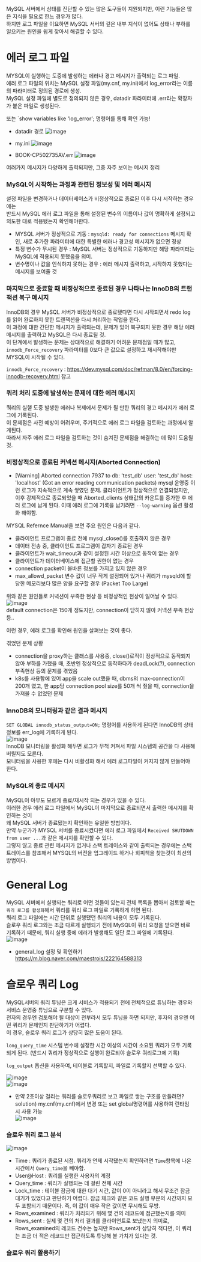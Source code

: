 MySQL 서버에서 상태를 진단할 수 있는 많은 도구들이 지원되지만, 이런 기능들은 많은 지식을 필요로 한느 경우가 많다.  
하지만 로그 파일을  이요하면 MySQL 서버의 깊은 내부 지식이 없어도 상태나 부하를 일으키는 원인을 쉽게 찾아서 해결할 수 있다.  

# 에러 로그 파일
MYSQL이 실행하는 도중에 발생하는 에러나 경고 메시지가 출력되는 로그 파일.  
에러 로그 파일의 위치는 MySQL 설정 파일(my.cnf, my.ini)에서 log_error라는 이름의 파라미터로 정의된 경로에 생성.  
MySQL 설정 파일에 별도로 정의되지 않은 경우, datadir 파라미터에 .err라는 확장자가 붙은 파일로 생성된다.  

또는 `show variables like 'log_error'; 명령어를 통해 확인 가능!  

* datadir 경로
![image](https://github.com/RealMySQL-Study/REAL_MYSQL_STUDY/assets/67637716/60bc7171-e1ed-4590-9b77-4a9eb254f5e5)  

* my.ini
![image](https://github.com/RealMySQL-Study/REAL_MYSQL_STUDY/assets/67637716/50c0b498-d32d-4af6-81f9-6813a70a40d5)  

* BOOK-CP502735AV.err
![image](https://github.com/RealMySQL-Study/REAL_MYSQL_STUDY/assets/67637716/3193fffd-7d5a-4ad4-99b2-98dce79b721e)

여러가지 메시지가 다양하게 출력되지만, 그중 자주 보이는 메시지 정리  
### MySQL이 시작하는 과정과 관련된 정보성 및 에러 메시지
설정 파일을 변경하거나 데이터베이스가 비정상적으로 종료된 이후 다시 시작하는 경우에는  
반드시 MySQL 에러 로그 파일을 통해 설정된 변수의 이름이나 값이 명확하게 설정되고 의도한 대로 적용됐는지 확인해야한다.  
* MYSQL 서버가 정상적으로 기동 : `mysqld: ready for connections` 메시지 확인, 새로 추가한 파라미터에 대한 특별한 에러나 경고성 메시지가 없으면 정상
* 특정 변수가 무시된 경우 : MySQL 서버는 정상적으로 기동하지만 해당 파라미터는 MySQL에 적용되지 못했음을 의미.
* 변수명이나 값을 인식하지 못하는 경우 : 에러 메시지 출력하고, 시작하지 못했다는 메시지를 보여줄 것

### 마지막으로 종료할 때 비정상적으로 종료된 경우 나타나는 InnoDB의 트랜잭션 복구 메시지
InnoDB의 경우 MySQL 서버가 비정상적으로 종료됐다면 다시 시작되면서 redo log를 읽어 완료하지 못한 트랜잭션을 다시 처리하는 작업을 한다.  
이 과정에 대한 간단한 메시지가 출력되는데, 문제가 있어 복구되지 못한 경우 해당 에러 메시지를 출력하고 MySQL은 다시 종료될 것.  
이 단계에서 발생하는 문제는 상대적으로 해결하기 어려운 문제점일 때가 많고, `innodb_Force_recovery` 파라미터를 0보다 큰 값으로 설정하고 재시작해야만 MYSQL이 시작될 수 있다.  

`innodb_Force_recovery` :  https://dev.mysql.com/doc/refman/8.0/en/forcing-innodb-recovery.html 참고  

### 쿼리 처리 도중에 발생하는 문제에 대한 에러 메시지
쿼리의 실핻 도중 발생한 에러나 복제에서 문제가 될 만한 쿼리의 경고 메시지가 에러 로그에 기록된다.  
이 문제점은 사전 예방이 어려우며, 주기적으로 에러 로그 파일을 검토하는 과정에서 알게된다.  
따라서 자주 에러 로그 파일을 검토하는 것이 숨겨진 문제점을 해결하는 데 많이 도움될 것.  


### 비정상적으로 종료된 커넥션 메시지(Aborted Connection)
* [Warning] Aborted connection 7937 to db: 'test_db' user: 'test_db' host: 'localhost' (Got an error reading communication packets)
  mysql 운영중 이런 로그가 지속적으로 계속 쌓였던 문제.
클라이언트가 정상적으로 연결되었지만, 이후 강제적으로 종료되었을 때 Aborted_clients 상태값의 카운트를 증가한 후 에러 로그에 남게 된다.
이때 에러 로그에 기록을 남기려면 `--log-warning` 옵션 활셩화 해야함.

MYSQL Refernce Manual을 보면 주요 원인은 다음과 같다.  
* 클라이언트 프로그램이 종료 전에 mysql_close()를 호출하지 않은 경우
* 데이터 전송 중, 클라이언트 프로그램이 갑자기 종료된 경우
* 클라이언트가 wait_timeout과 같이 설정된 시간 이상으로 동작이 없는 경우
* 클라이언트가 데이터베이스에 접근할 권한이 없는 경우
* connection packet이 올바른 정보를 가지고 있지 않은 경우
* max_allowd_packet 변수 값이 너무 작게 설정되어 있거나 쿼리가 mysqld에 할당한 메모리보다 많은 양을 요구할 경우 (Packet Too Large)

위와 같은 원인들로 커녁션이 부족한 현상 등 비정상적인 현상이 일어날 수 있다.  
![image](https://github.com/RealMySQL-Study/REAL_MYSQL_STUDY/assets/67637716/c33cf9ec-ffff-4601-908a-7813b70df31c)  
default connection은 150개 정도지만, connection이 닫히지 않아 커넥션 부족 현상 등..  

이런 경우, 에러 로그를 확인해 원인을 살펴보는 것이 좋다.  

겪었던 문제 상황
* connection을 proxy하는 클래스를 사용중, close()로직이 정상적으로 동작되지 않아 부하를 가했을 때, 초반엔 정상적으로 동작하다가 deadLock(?), connection 부족현상 등의 문제를 겪었음
* k8s를 사용함에 있어 app을 scale out했을 때, dbms의 max-connection이 200개 였고, 한 app당 connection pool size를 50개 씩 줬을 때, connection을 가져올 수 없었던 문제


### InnoDB의 모니터링과 같은 결과 메시지
`SET GLOBAL innodb_status_output=ON;` 명령어를 사용하게 된다면 InnoDB의 상태 정보를 err_log에 기록하게 된다.  
![image](https://github.com/RealMySQL-Study/REAL_MYSQL_STUDY/assets/67637716/29182089-bca8-4d2c-ab72-6735296cf6e4)  
InnoDB 모니터링을 활성화 해두면 로그가 무척 커져서 파일 시스템의 공간을 다 사용해 버릴지도 모른다.  
모니터링을 사용한 후에는 다시 비활성화 해서 에러 로그파일이 커지지 않게 만들어야 한다.  

### MySQL의 종료 메시지
MySQL이 아무도 모르게 종료/재시작 되는 경우가 있을 수 있다.  
이러한 경우 에러 로그 파일에서 MySQL이 마지막으로 종료되면서 출력한 메시지를 확인하는 것이  
왜 MySQL 서버가 종료됐는지 확인하는 유일한 방법이다.  
만약 누군가가 MYSQL 서버를 종료시켰다면 에러 로그 파일에서 `Received SHUTDOWN from user ...`과 같은 메시지를 확인할 수 있다.  
그렇지 않고 종료 관련 메시지가 없거나 스택 트레이스와 같이 출력되는 경우에는 스택트레이스를 참조해서 MYSQL의 버전을 업그레이드 하거나 회피책을 찾는것이 
최선의 방법이다.  


# General Log
MySQL 서버에서 실행되는 쿼리로 어떤 것들이 있는지 전체 목록을 뽑아서 검토할 때는 `쿼리 로그를 활성화`해서 쿼리를 쿼리 로그 파일로 기록하게 하면 된다.  
쿼리 로그 파일에는 시간 단위로 실행됐던 쿼리의 내용이 모두 기록된다.  
슬로우 쿼리 로그와는 조금 다르게 실행되기 전에 MySQL이 쿼리 요청을 받으면 바로 기록하기 때문에, 쿼리 실행 중에 에러가 발생해도 일단 로그 파일에 기록된다.  
![image](https://github.com/RealMySQL-Study/REAL_MYSQL_STUDY/assets/67637716/98a12d7e-0e74-475c-9a99-433557ebde4d)  

* general_log 설정 및 확인하기
https://m.blog.naver.com/maestrois/222164588313

# 슬로우 쿼리 Log
MySQL서버의 쿼리 튜닝은 크게 서비스가 적용되기 전에 전체적으로 튜닝하는 경우와 서비스 운영중 튜닝으로 구분할 수 있다.  
전자의 경우엔 검토해야 될 대상이 전부라서 모두 튜닝을 하면 되지만, 후자의 경우엔 어떤 쿼리가 문제인지 판단하기가 어렵다.  
이 경우, 슬로우 쿼리 로그가 상당히 많은 도움이 된다.  

`long_query_time` 시스템 변수에 설정한 시간 이상의 시간이 소요된 쿼리가 모두 기록되게 된다. 
(반드시 쿼리가 정상적으로 실행이 완료되야 슬로우 쿼리로그에 기록) 

`log_output` 옵션을 사용하여, 테이블로 기록할지, 파일로 기록할지 선택할 수 있다.  

![image](https://github.com/RealMySQL-Study/REAL_MYSQL_STUDY/assets/67637716/a382a728-f070-43d7-ac78-62fa2e743cce)  
![image](https://github.com/RealMySQL-Study/REAL_MYSQL_STUDY/assets/67637716/d8837040-9f7c-4aae-8021-a0b1ff39ae29)  


* 만약 2초이상 걸리는 쿼리를 슬로우쿼리로 보고 파일로 쌓는 구조를 만들려면?
solution) my.cnf(my.cnf)에서 변경 또는 set global명령어를 사용하여 런타임 시 사용 가능  
![image](https://github.com/RealMySQL-Study/REAL_MYSQL_STUDY/assets/67637716/7659e3b2-d2c4-4565-a46c-2347828ed284)

### 슬로우 쿼리 로그 분석
![image](https://github.com/RealMySQL-Study/REAL_MYSQL_STUDY/assets/67637716/126f30ec-1f7a-4d23-9be6-5164da8ec2f0)  

* Time : 쿼리가 종료된 시점. 쿼리가 언제 시작됐는지 확인하려면 `Time`항목에 나온 시간에서 `Query_time`을 빼야함.
* User@Host : 쿼리를 실행한 사용자의 계정
* Query_time : 쿼리가 실행되는 데 걸린 전체 시간
* Lock_time : 테이블 잠금에 대한 대기 시간, 값이 0이 아니라고 해서 무조건 잠금 대기가 있었다고 판단하기 어렵다. 잠금 체크와 같은 코드 실행 부분의 시간까지 모두 포함되기 때문이다. 즉, 이 값이 매우 작은 값이면 무시해도 무방.
* Rows_examined : 쿼리가 처리되기 위해 몇 건의 레코드에 접근했는지를 의미
* Rows_sent : 실제 몇 건의 처리 결과를 클라이언트로 보냈는지 의미로,
  Rows_examined의 레코드 건수는 높지만 Rows_sent가 상당히 적다면, 이 쿼리는 조금 더 적은 레코드만 접근하도록 튜닝해 볼 가치가 있다는 것.  




### 슬로우 쿼리 활용하기
















  
